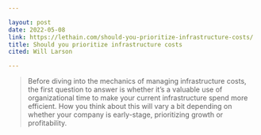 ```yaml
---

layout: post
date: 2022-05-08
link: https://lethain.com/should-you-prioritize-infrastructure-costs/
title: Should you prioritize infrastructure costs
cited: Will Larson

---
```


> Before diving into the mechanics of managing infrastructure costs, the first question to answer is whether it’s a valuable use of organizational time to make your current infrastructure spend more efficient. How you think about this will vary a bit depending on whether your company is early-stage, prioritizing growth or profitability.